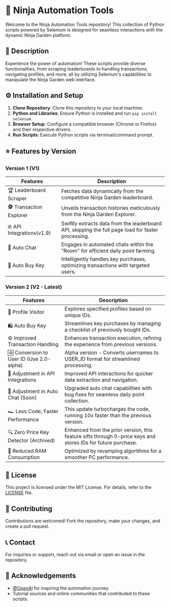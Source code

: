 # 🚀 Ninja Automation Tools

Welcome to the Ninja Automation Tools repository! This collection of Python scripts powered by Selenium is designed for seamless interactions with the dynamic Ninja Garden platform.

## 📝 Description

Experience the power of automation! These scripts provide diverse functionalities, from scraping leaderboards to handling transactions, navigating profiles, and more, all by utilizing Selenium's capabilities to manipulate the Ninja Garden web interface.

## ⚙️ Installation and Setup

1. **Clone Repository**: Clone this repository to your local machine.
2. **Python and Libraries**: Ensure Python is installed and run `pip install selenium`.
3. **Browser Setup**: Configure a compatible browser (Chrome or Firefox) and their respective drivers.
4. **Run Scripts**: Execute Python scripts via terminal/command prompt.

## ⭐ Features by Version

### Version 1 (V1)
| Features               | Description                                                                                     |
|------------------------|-------------------------------------------------------------------------------------------------|
| 🏆 Leaderboard Scraper | Fetches data dynamically from the competitive Ninja Garden leaderboard.                           |
| 🕵️ Transaction Explorer| Unveils transaction histories meticulously from the Ninja Garden Explorer.                        |
| 🌐 API Integrations(v1.9)| Swiftly extracts data from the leaderboard API, skipping the full page load for faster processing.|
| 💬 Auto Chat            | Engages in automated chats within the "Room" for efficient daily point farming.                   |
| 🛒 Auto Buy Key        | Intelligently handles key purchases, optimizing transactions with targeted users.                 |

### Version 2 (V2 - Latest)
| Features                                 | Description                                                                                      |
|------------------------------------------|--------------------------------------------------------------------------------------------------|
| 👤 Profile Visitor                        | Explores specified profiles based on unique IDs.                                                   |
| 🛍️ Auto Buy Key                          | Streamlines key purchases by managing a checklist of previously bought IDs.                       |
| ⚙️ Improved Transaction Handling         | Enhances transaction execution, refining the experience from previous versions.                   |
| 🆔 Conversion to User ID (Use 2.0-alpha) | Alpha version - Converts usernames to USER_ID format for streamlined processing.                  |
| 🔄 Adjustment in API Integrations         | Improved API interactions for quicker data extraction and navigation.                              |
| 💬 Adjustment in Auto Chat (Soon)                | Upgraded auto chat capabilities with bug fixes for seamless daily point collection.               |
| 🏎️ Less Code, Faster Performance         | This update turbocharges the code, running 10x faster than the previous version.                   |
| 🔍 Zero Price Key Detector (Archived)             | Enhanced from the prior version, this feature sifts through 0-price keys and stores IDs for future purchase. |
| 🧹 Reduced RAM Consumption               | Optimized by revamping algorithms for a smoother PC performance.                                    |


## 📄 License

This project is licensed under the MIT License. For details, refer to the [LICENSE](LICENSE) file.

## 🤝 Contributing

Contributions are welcomed! Fork the repository, make your changes, and create a pull request.

## 📞 Contact

For inquiries or support, reach out via email or open an issue in the repository.

## 🙌 Acknowledgements

- [@OpenAI](https://github.com/openai) for inspiring the automation journey.
- Tutorial sources and online communities that contributed to these scripts.
